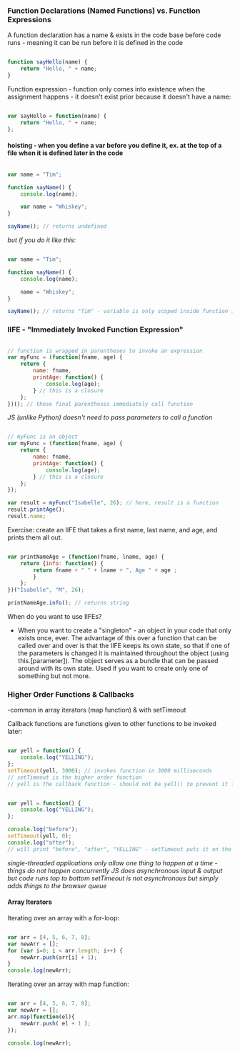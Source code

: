 ### Function Declarations (Named Functions) vs. Function Expressions

A function declaration has a name & exists in the code base before code runs - meaning it can be run before it is defined in the code
```javascript

function sayHello(name) {
    return "Hello, " + name;
}

```
Function expression - function only comes into existence when the assignment happens - it doesn't exist prior because it doesn't have a name:
```javascript

var sayHello = function(name) {
    return "Hello, " + name;
};

```

#### hoisting - when you define a var before you define it, ex. at the top of a file when it is defined later in the code
```javascript

var name = "Tim";

function sayName() {
    console.log(name);

    var name = "Whiskey";
}

sayName(); // returns undefined

```
*but if you do it like this:*

```javascript

var name = "Tim";

function sayName() {
    console.log(name);

    name = "Whiskey";
}

sayName(); // returns "Tim" - variable is only scoped inside function if the var name is used

```

### IIFE - "Immediately Invoked Function Expression"

```javascript

// function is wrapped in parentheses to invoke an expression
var myFunc = (function(fname, age) {
    return {
        name: fname,
        printAge: function() {
            console.log(age);
        } // this is a closure
    };
})(); // these final parentheses immediately call function

```
_JS (unlike Python) doesn't need to pass parameters to call a function_
```javascript

// myFunc is an object
var myFunc = (function(fname, age) {
    return {
        name: fname,
        printAge: function() {
            console.log(age);
        } // this is a closure
    };
});

var result = myFunc("Isabelle", 26); // here, result is a function
result.printAge();
result.name;

```



Exercise: create an IIFE that takes a first name, last name, and age, and prints them all out.

```javascript

var printNameAge = (function(fname, lname, age) {
    return {info: function() {
        return fname + " " + lname + ", Age " + age ;
        }
    }; 
})("Isabelle", "M", 26);

printNameAge.info(); // returns string 

```

When do you want to use IIFEs?
  - When you want to create a "singleton" - an object in your code that only exists once, ever. The advantage of this over a function that can be called over and over is that the IIFE keeps its own state, so that if one of the parameters is changed it is maintained throughout the object (using this.[parameter]). The object serves as a bundle that can be passed around with its own state. Used if you want to create only one of something but not more.

### Higher Order Functions & Callbacks
-common in array iterators (map function) & with setTimeout

Callback functions are functions given to other functions to be invoked later:

```javascript

var yell = function() {
    console.log("YELLING");
};
setTimeout(yell, 3000); // invokes function in 3000 milliseconds
// setTimeout is the higher order function
// yell is the callback function - should not be yell() to prevent it from being prematurely called

```

```javascript

var yell = function() {
    console.log("YELLING");
};

console.log("before");
setTimeout(yell, 0); 
console.log("after");
// will print "before", "after", "YELLING" - setTimeout puts it on the queue to be run at the end of loaded code

```
_single-threaded applications only allow one thing to happen at a time - things do not happen concurrently_
_JS does asynchronous input & output but code runs top to bottom_
_setTimeout is not asynchronous but simply adds things to the browser queue_

#### Array Iterators

Iterating over an array with a for-loop:
```javascript

var arr = [4, 5, 6, 7, 8];
var newArr = [];
for (var i=0; i < arr.length; i++) {
    newArr.push(arr[i] + 1);
}
console.log(newArr);

```

Iterating over an array with map function:
```javascript

var arr = [4, 5, 6, 7, 8];
var newArr = [];
arr.map(function(el){
    newArr.push( el + 1 );
});

console.log(newArr);

```







